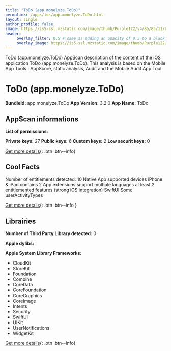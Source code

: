 ```yaml
---
title: "ToDo (app.monelyze.ToDo)"
permalink: /apps/ios/app.monelyze.ToDo.html
layout: single
author_profile: false
image: https://is5-ssl.mzstatic.com/image/thumb/Purple122/v4/85/85/11/8585118a-7884-6348-d363-ac26ec2ba5dc/AppIcon-0-1x_U007emarketing-0-7-0-85-220.png/512x512bb.jpg
header: 
     overlay_filter: 0.5 # same as adding an opacity of 0.5 to a black background
     overlay_image: https://is5-ssl.mzstatic.com/image/thumb/Purple122/v4/85/85/11/8585118a-7884-6348-d363-ac26ec2ba5dc/AppIcon-0-1x_U007emarketing-0-7-0-85-220.png/512x512bb.jpg
---
```

ToDo (app.monelyze.ToDo) AppScan description of the content of the iOS application ToDo (app.monelyze.ToDo). This analysis is based on the Mobile App Tools : AppScore, static analysis, Audit and the Mobile Audit App Tool.

# ToDo (app.monelyze.ToDo)

**BundleId:** app.monelyze.ToDo
**App Version:** 3.2.0
**App Name:** ToDo


## AppScan informations 

**List of permissions:** 
  
  
**Private keys:** 27
**Public keys:** 6
**Custom keys:** 2
**Low securit keys:** 0
  
[Get more details](/pricing.html){: .btn .btn--info}

## Cool Facts

Number of entitlements detected: 10
Native App
supported devices iPhone & iPad
contains 2 App extensions
support multiple languages
at least 2 entitlemented features (strong iOS integration)
SwiftUI
Some userActivityTypes
  
[Get more details](/pricing.html){: .btn .btn--info }

## Librairies 
**Number of Third Party Library detected:** 0


**Apple dylibs:**


**Apple System Library Frameworks:**
- CloudKit
- StoreKit
- Foundation
- Combine
- CoreData
- CoreFoundation
- CoreGraphics
- CoreImage
- Intents
- Security
- SwiftUI
- UIKit
- UserNotifications
- WidgetKit


  
[Get more details](/pricing.html){: .btn .btn--info}

